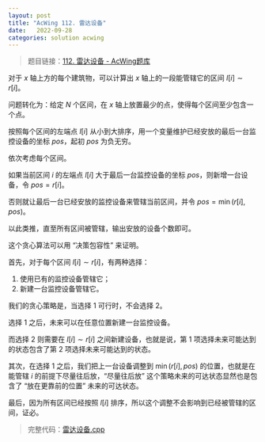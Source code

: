 ```yaml
---
layout: post
title: "AcWing 112. 雷达设备"
date:   2022-09-28
categories: solution acwing
---
```


> 题目链接：<a href="https://www.acwing.com/problem/content/114/" target="_blank">112. 雷达设备 - AcWing题库</a>

对于 $x$ 轴上方的每个建筑物，可以计算出 $x$ 轴上的一段能管辖它的区间 $l[i] \sim r[i]$。

问题转化为：给定 $N$ 个区间，在 $x$ 轴上放置最少的点，使得每个区间至少包含一个点。

按照每个区间的左端点 $l[i]$ 从小到大排序，用一个变量维护已经安放的最后一台监控设备的坐标 $pos$，起初 $pos$ 为负无穷。

依次考虑每个区间。

如果当前区间 $i$ 的左端点 $l[i]$ 大于最后一台监控设备的坐标 $pos$，则新增一台设备，令 $pos = r[i]$。

否则就让最后一台已经安放的监控设备来管辖当前区间，并令 $pos = \min(r[i], pos)$。

以此类推，直至所有区间被管辖，输出安放的设备个数即可。

这个贪心算法可以用 “决策包容性” 来证明。

首先，对于每个区间 $l[i] \sim r[i]$，有两种选择：

1. 使用已有的监控设备管辖它；
2. 新建一台监控设备管辖它。

我们的贪心策略是，当选择 $1$ 可行时，不会选择 $2$。

选择 $1$ 之后，未来可以在任意位置新建一台监控设备。

而选择 $2$ 则需要在 $l[i] \sim r[i]$ 之间新建设备，也就是说，第 $1$ 项选择未来可能达到的状态包含了第 $2$ 项选择未来可能达到的状态。

其次，在选择 $1$ 之后，我们把上一台设备调整到 $\min(r[i], pos)$ 的位置，也就是在能管辖 $i$ 的前提下尽量往后放，“尽量往后放” 这个策略未来的可达状态显然也是包含了 “放在更靠前的位置” 未来的可达状态。

最后，因为所有区间已经按照 $l[i]$ 排序，所以这个调整不会影响到已经被管辖的区间，证必。

> 完整代码：<a href="https://gitee.com/lyccrius/oi/blob/master/AcWing/112/雷达设备.cpp" target="_blank">雷达设备.cpp</a>